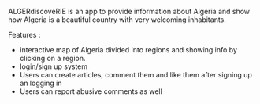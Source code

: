 ALGERdiscoveRIE is an app to provide information about Algeria and show how Algeria is a beautiful country with very welcoming inhabitants.

Features : 
- interactive map of Algeria divided into regions and showing info by clicking on a region. 
- login/sign up system 
- Users can create articles, comment them and like them after signing up an logging in 
- Users can report abusive comments as well
